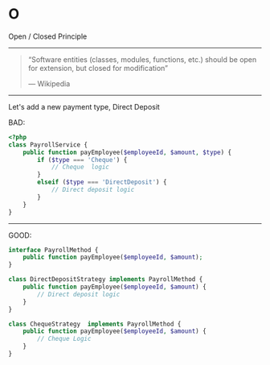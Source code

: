 # O
Open / Closed Principle

-----

> “Software entities (classes, modules, functions, etc.) should be open 
> for extension, but closed for modification”
>
> — Wikipedia

----

Let's add a new payment type, Direct Deposit

BAD:
```php
<?php
class PayrollService {
    public function payEmployee($employeeId, $amount, $type) {
        if ($type === 'Cheque') {
            // Cheque  logic 
        }
        elseif ($type === 'DirectDeposit') { 
            // Direct deposit logic 
        }    
    }
}
```


----

GOOD:
```php
interface PayrollMethod {
    public function payEmployee($employeeId, $amount);
}
```
```php
class DirectDepositStrategy implements PayrollMethod {
    public function payEmployee($employeeId, $amount) {
        // Direct deposit logic 
    }
}
```
```php
class ChequeStrategy  implements PayrollMethod {
    public function payEmployee($employeeId, $amount) {
        // Cheque Logic
    }
}
```